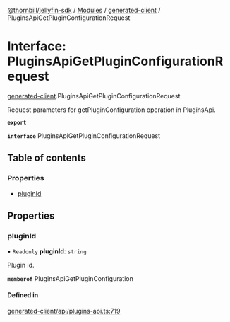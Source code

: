[@thornbill/jellyfin-sdk](../README.md) / [Modules](../modules.md) / [generated-client](../modules/generated_client.md) / PluginsApiGetPluginConfigurationRequest

# Interface: PluginsApiGetPluginConfigurationRequest

[generated-client](../modules/generated_client.md).PluginsApiGetPluginConfigurationRequest

Request parameters for getPluginConfiguration operation in PluginsApi.

**`export`**

**`interface`** PluginsApiGetPluginConfigurationRequest

## Table of contents

### Properties

- [pluginId](generated_client.PluginsApiGetPluginConfigurationRequest.md#pluginid)

## Properties

### pluginId

• `Readonly` **pluginId**: `string`

Plugin id.

**`memberof`** PluginsApiGetPluginConfiguration

#### Defined in

[generated-client/api/plugins-api.ts:719](https://github.com/thornbill/jellyfin-sdk-typescript/blob/21a118e/src/generated-client/api/plugins-api.ts#L719)
